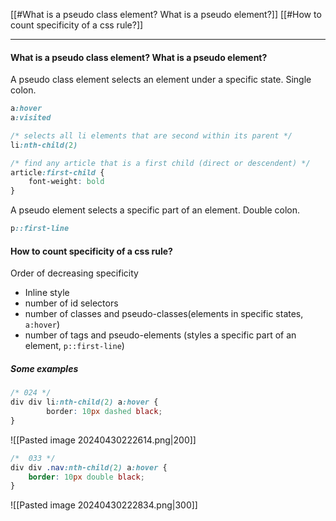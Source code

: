 [[#What is a pseudo class element? What is a pseudo element?]]
[[#How to count specificity of a css rule?]]

---

#### What is a pseudo class element? What is a pseudo element?
A pseudo class element selects an element under a specific state. Single colon.
```css
a:hover
a:visited

/* selects all li elements that are second within its parent */
li:nth-child(2)

/* find any article that is a first child (direct or descendent) */
article:first-child {
    font-weight: bold
}
```

A pseudo element selects a specific part of an element. Double colon.
```css
p::first-line
```


#### How to count specificity of a css rule?

Order of decreasing specificity
* Inline style
* number of id selectors
* number of classes and pseudo-classes(elements in specific states, `a:hover`)
* number of tags and pseudo-elements (styles a specific part of an element, `p::first-line`)


##### Some examples
```css
/* 024 */
div div li:nth-child(2) a:hover {
        border: 10px dashed black;
}
```
![[Pasted image 20240430222614.png|200]]


```css
/*  033 */
div div .nav:nth-child(2) a:hover {
	border: 10px double black;
}
```
![[Pasted image 20240430222834.png|300]]









